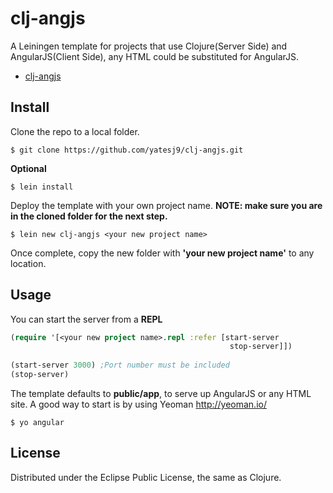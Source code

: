 # clj-angjs
A Leiningen template for projects that use Clojure(Server Side) and AngularJS(Client Side), any HTML could be substituted for AngularJS.

* [clj-angjs](http://yatesj9.github.io/clj-angjs/)

## Install

Clone the repo to a local folder.

	$ git clone https://github.com/yatesj9/clj-angjs.git

**Optional**

	$ lein install

Deploy the template with your own project name. **NOTE: make sure you are in the cloned folder for the next step.** 

	$ lein new clj-angjs <your new project name>

Once complete, copy the new folder with **'your new project name'** to any location.
	
## Usage

You can start the server from a **REPL**

```clojure
(require '[<your new project name>.repl :refer [start-server
	                                             stop-server]])
	                                                       
(start-server 3000) ;Port number must be included
(stop-server)
```

The template defaults to **public/app**, to serve up AngularJS or any HTML site. A good way to start is by using Yeoman <http://yeoman.io/>
	
	$ yo angular 
	

## License

Distributed under the Eclipse Public License, the same as Clojure.